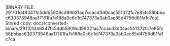 [BINARY FILE: 291101d48347fc5ddb5909cd99021ac7ccacd3d0cac551372fc7e85fc58bbbac630373948aa17161fa7e188a0c6c1d747373a3ab0ac85d4756d61fa1c7ca]
Stored copy: docs/converted-binary/291101d48347fc5ddb5909cd99021ac7ccacd3d0cac551372fc7e85fc58bbbac630373948aa17161fa7e188a0c6c1d747373a3ab0ac85d4756d61fa1c7ca
